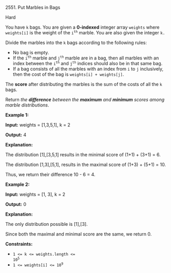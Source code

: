 2551\. Put Marbles in Bags

Hard

You have `k` bags. You are given a **0-indexed** integer array `weights` where `weights[i]` is the weight of the <code>i<sup>th</sup></code> marble. You are also given the integer `k.`

Divide the marbles into the `k` bags according to the following rules:

*   No bag is empty.
*   If the <code>i<sup>th</sup></code> marble and <code>j<sup>th</sup></code> marble are in a bag, then all marbles with an index between the <code>i<sup>th</sup></code> and <code>j<sup>th</sup></code> indices should also be in that same bag.
*   If a bag consists of all the marbles with an index from `i` to `j` inclusively, then the cost of the bag is `weights[i] + weights[j]`.

The **score** after distributing the marbles is the sum of the costs of all the `k` bags.

Return _the **difference** between the **maximum** and **minimum** scores among marble distributions_.

**Example 1:**

**Input:** weights = [1,3,5,1], k = 2

**Output:** 4

**Explanation:** 

The distribution [1],[3,5,1] results in the minimal score of (1+1) + (3+1) = 6. 

The distribution [1,3],[5,1], results in the maximal score of (1+3) + (5+1) = 10. 

Thus, we return their difference 10 - 6 = 4.

**Example 2:**

**Input:** weights = [1, 3], k = 2

**Output:** 0

**Explanation:** 

The only distribution possible is [1],[3]. 

Since both the maximal and minimal score are the same, we return 0.

**Constraints:**

*   <code>1 <= k <= weights.length <= 10<sup>5</sup></code>
*   <code>1 <= weights[i] <= 10<sup>9</sup></code>
